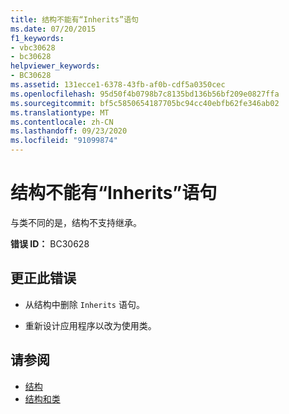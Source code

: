 ```yaml
---
title: 结构不能有“Inherits”语句
ms.date: 07/20/2015
f1_keywords:
- vbc30628
- bc30628
helpviewer_keywords:
- BC30628
ms.assetid: 131ecce1-6378-43fb-af0b-cdf5a0350cec
ms.openlocfilehash: 95d50f4b0798b7c8135bd136b56bf209e0827ffa
ms.sourcegitcommit: bf5c5850654187705bc94cc40ebfb62fe346ab02
ms.translationtype: MT
ms.contentlocale: zh-CN
ms.lasthandoff: 09/23/2020
ms.locfileid: "91099874"
---
```

# <a name="structures-cannot-have-inherits-statements"></a>结构不能有“Inherits”语句

与类不同的是，结构不支持继承。  
  
 **错误 ID：** BC30628  
  
## <a name="to-correct-this-error"></a>更正此错误  
  
- 从结构中删除 `Inherits` 语句。  
  
- 重新设计应用程序以改为使用类。  
  
## <a name="see-also"></a>请参阅

- [结构](../programming-guide/language-features/data-types/structures.md)
- [结构和类](../programming-guide/language-features/data-types/structures-and-classes.md)
